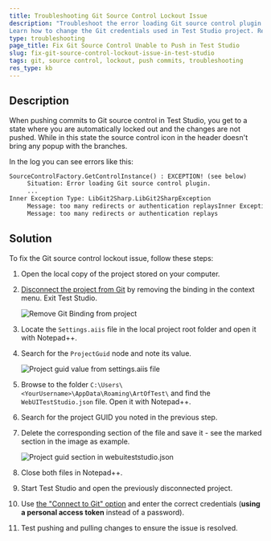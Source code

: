```yaml
---
title: Troubleshooting Git Source Control Lockout Issue
description: "Troubleshoot the error loading Git source control plugin in Test Studio. Test Studio Git connected project cannot push commits or locks the user out. The source control icon in the header doesn't bring any pop up to let the user commit or push. 
Learn how to change the Git credentials used in Test Studio project. Refresh Git credentials used in Test Studio project. Update Git passsword in Test Studio project."  
type: troubleshooting
page_title: Fix Git Source Control Unable to Push in Test Studio
slug: fix-git-source-control-lockout-issue-in-test-studio
tags: git, source control, lockout, push commits, troubleshooting
res_type: kb
---
```


## Description

When pushing commits to Git source control in Test Studio, you get to a state where you are automatically locked out and the changes are not pushed. While in this state the source control icon in the header doesn't bring any popup with the branches. 

In the log you can see errors like this: 

```txt
SourceControlFactory.GetControlInstance() : EXCEPTION! (see below)
     Situation: Error loading Git source control plugin.
     ...
Inner Exception Type: LibGit2Sharp.LibGit2SharpException
     Message: too many redirects or authentication replaysInner Exception Type: LibGit2Sharp.LibGit2SharpException
     Message: too many redirects or authentication replays
```

## Solution
To fix the Git source control lockout issue, follow these steps:

1. Open the local copy of the project stored on your computer.
2. <a href="/automated-tests/source-control/git/supported-git-commands#description-of-supported-commands" target="_blank">Disconnect the project from Git</a> by removing the binding in the context menu. Exit Test Studio.

    ![Remove Git Binding from project](/img/features/source-control/git/connect-to-git/fig4_removeSC.png)

3. Locate the `Settings.aiis` file in the local project root folder and open it with Notepad++.
4. Search for the `ProjectGuid` node and note its value.

    ![Project guid value from settings.aiis file](/img/troubleshooting-guide/source-control-problems-tg/change-git-credentials/project-settings-guid-value.png)

5. Browse to the folder `C:\Users\<YourUsername>\AppData\Roaming\ArtOfTest\` and find the `WebUITestStudio.json` file. Open it with Notepad++.
6. Search for the project GUID you noted in the previous step.
7. Delete the corresponding section of the file and save it - see the marked section in the image as example.

    ![Project guid section in webuiteststudio.json](/img/troubleshooting-guide/source-control-problems-tg/change-git-credentials/webui-json-git-credentials.png)

8. Close both files in Notepad++.
9. Start Test Studio and open the previously disconnected project.
10. Use <a href="/automated-tests/source-control/git/connect-to-git#connect-to-remote-repository" target="_blank">the "Connect to Git" option</a> and enter the correct credentials (__using a personal access token__ instead of a password).
11. Test pushing and pulling changes to ensure the issue is resolved.


